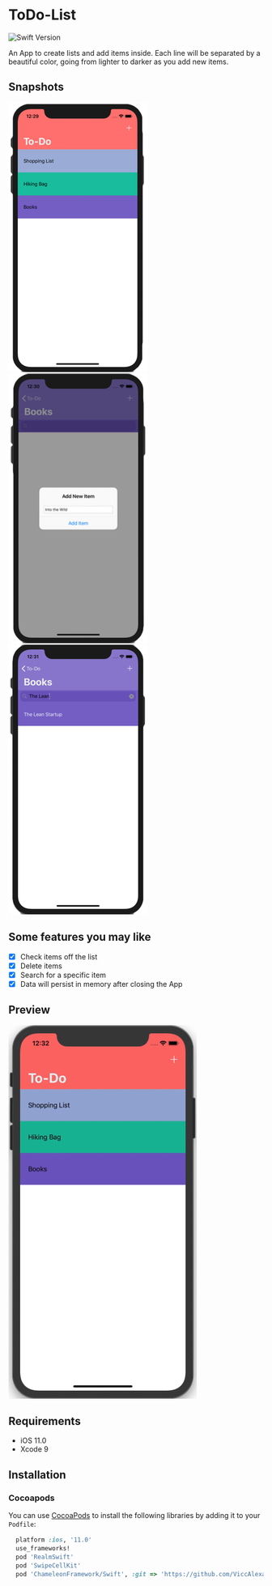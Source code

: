 # ToDo-List

![Swift Version](https://img.shields.io/badge/swift-4.2-orange.svg)

An App to create lists and add items inside. Each line will be separated by a beautiful color, going from lighter to darker as you add new items.

## Snapshots

![Snapshot](https://github.com/cocoataster/Images/blob/master/todoSnap1.png)
![Snapshot](https://github.com/cocoataster/Images/blob/master/todoSnap2.png)
![Snapshot](https://github.com/cocoataster/Images/blob/master/todoSnap3.png)

## Some features you may like

- [x] Check items off the list
- [x] Delete items
- [x] Search for a specific item
- [x] Data will persist in memory after closing the App

## Preview

![Preview](https://github.com/cocoataster/Images/blob/master/todoPreview.gif)

## Requirements

- iOS 11.0
- Xcode 9

## Installation

### Cocoapods

You can use [CocoaPods](http://cocoapods.org/) to install the following libraries by adding it to your `Podfile`:

```ruby
  platform :ios, '11.0'
  use_frameworks!
  pod 'RealmSwift'
  pod 'SwipeCellKit'
  pod 'ChameleonFramework/Swift', :git => 'https://github.com/ViccAlexander/Chameleon.git'
```

